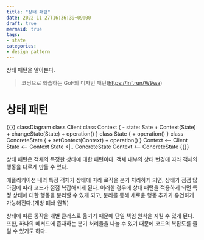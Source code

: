 ```yaml
---
title: "상태 패턴"
date: 2022-11-27T16:36:39+09:00
draft: true
mermaid: true
tags:
- state
categories:
- design pattern
---
```

상태 패턴을 알아본다.
<!--more-->

> 코딩으로 학습하는 GoF의 디자인 패턴(https://inf.run/W9wa)

# 상태 패턴

{{<mermaid>}}
classDiagram
    class Client
    class Context {
        - state: Sate
        + Context(State)
        + changeState(State)
        + operation()
    }
    class State {
        + operation()
    }
    class ConcreteState {
        + setContext(Context)
        + operation()
    }
    Context <-- Client
    State <-- Context
    State <|.. ConcreteState
    Context <-- ConcreteState
{{</mermaid>}}

상태 패턴은 객체의 특정한 상태에 대한 패턴이다. 객체 내부의 상태 변경에 따라 객체의 행동을 다르게 만들 수 있다.

애플리케이션 내의 특정 객체가 상태에 따라 로직을 분기 처리하게 되면, 상태가 점점 많아짐에 따라 코드가 점점 복잡해지게 된다. 이러한 경우에 상태 패턴을 적용하게 되면 특정 상태에 대한 행동을 분리할 수 있게 되고, 분리를 통해 새로운 행동 추가가 유연하게 가능해진다.(개방 폐쇄 원칙)

상태에 따른 동작을 개별 클래스로 옮기기 때문에 단일 책임 원칙을 지킬 수 있게 된다. 또한, 하나의 메서드에 존재하는 분기 처리들을 나눌 수 있기 때문에 코드의 복잡도를 줄일 수 있기도 하다.